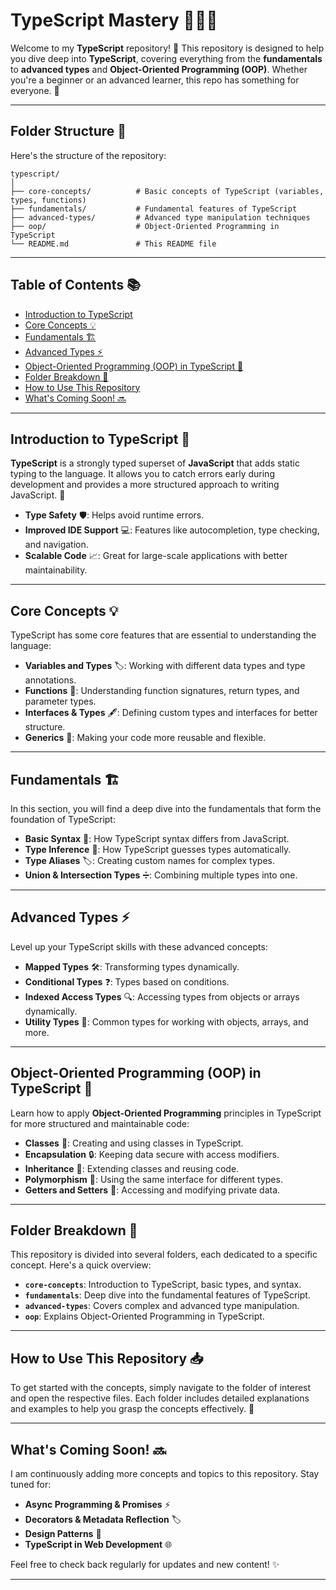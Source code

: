 
# TypeScript Mastery 🦸‍♂️🚀

Welcome to my **TypeScript** repository! 🎉 This repository is designed to help you dive deep into **TypeScript**, covering everything from the **fundamentals** to **advanced types** and **Object-Oriented Programming (OOP)**. Whether you're a beginner or an advanced learner, this repo has something for everyone. 🌟

---

## Folder Structure 📂

Here's the structure of the repository:

```
typescript/
│
├── core-concepts/          # Basic concepts of TypeScript (variables, types, functions)
├── fundamentals/           # Fundamental features of TypeScript
├── advanced-types/         # Advanced type manipulation techniques
├── oop/                    # Object-Oriented Programming in TypeScript
└── README.md               # This README file
```

---

## Table of Contents 📚

- [Introduction to TypeScript](#introduction-to-typescript)
- [Core Concepts 💡](#core-concepts)
- [Fundamentals 🏗️](#fundamentals)
- [Advanced Types ⚡](#advanced-types)
- [Object-Oriented Programming (OOP) in TypeScript 🏰](#object-oriented-programming-oop-in-typescript)
- [Folder Breakdown 📂](#folder-breakdown)
- [How to Use This Repository](#how-to-use-this-repository)
- [What's Coming Soon! 🔜](#whats-coming-soon)

---

## Introduction to TypeScript 📝

**TypeScript** is a strongly typed superset of **JavaScript** that adds static typing to the language. It allows you to catch errors early during development and provides a more structured approach to writing JavaScript. 🌈

- **Type Safety** 🛡️: Helps avoid runtime errors.
- **Improved IDE Support** 💻: Features like autocompletion, type checking, and navigation.
- **Scalable Code** 📈: Great for large-scale applications with better maintainability.

---

## Core Concepts 💡

TypeScript has some core features that are essential to understanding the language:

- **Variables and Types** 🏷️: Working with different data types and type annotations.
- **Functions** 🧮: Understanding function signatures, return types, and parameter types.
- **Interfaces & Types** 🖋️: Defining custom types and interfaces for better structure.
- **Generics** 🔄: Making your code more reusable and flexible.
  
---

## Fundamentals 🏗️

In this section, you will find a deep dive into the fundamentals that form the foundation of TypeScript:

- **Basic Syntax** 📜: How TypeScript syntax differs from JavaScript.
- **Type Inference** 🤔: How TypeScript guesses types automatically.
- **Type Aliases** 🏷️: Creating custom names for complex types.
- **Union & Intersection Types** ➗: Combining multiple types into one.

---

## Advanced Types ⚡

Level up your TypeScript skills with these advanced concepts:

- **Mapped Types** 🛠️: Transforming types dynamically.
- **Conditional Types** ❓: Types based on conditions.
- **Indexed Access Types** 🔍: Accessing types from objects or arrays dynamically.
- **Utility Types** 🧰: Common types for working with objects, arrays, and more.

---

## Object-Oriented Programming (OOP) in TypeScript 🏰

Learn how to apply **Object-Oriented Programming** principles in TypeScript for more structured and maintainable code:

- **Classes** 🏫: Creating and using classes in TypeScript.
- **Encapsulation** 🔒: Keeping data secure with access modifiers.
- **Inheritance** 🌳: Extending classes and reusing code.
- **Polymorphism** 🔄: Using the same interface for different types.
- **Getters and Setters** 🔧: Accessing and modifying private data.

---

## Folder Breakdown 📂

This repository is divided into several folders, each dedicated to a specific concept. Here's a quick overview:

- **`core-concepts`**: Introduction to TypeScript, basic types, and syntax.
- **`fundamentals`**: Deep dive into the fundamental features of TypeScript.
- **`advanced-types`**: Covers complex and advanced type manipulation.
- **`oop`**: Explains Object-Oriented Programming in TypeScript.

---

## How to Use This Repository 📥

To get started with the concepts, simply navigate to the folder of interest and open the respective files. Each folder includes detailed explanations and examples to help you grasp the concepts effectively. 🌱

---

## What's Coming Soon! 🔜

I am continuously adding more concepts and topics to this repository. Stay tuned for:

- **Async Programming & Promises** ⚡
- **Decorators & Metadata Reflection** 🏷️
- **Design Patterns** 🧩
- **TypeScript in Web Development** 🌐

Feel free to check back regularly for updates and new content! ✨

---

